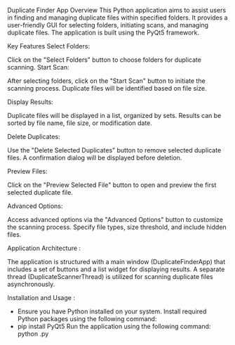 Duplicate Finder App
Overview
This Python application aims to assist users in finding and managing duplicate files within specified folders. It provides a user-friendly GUI for selecting folders, initiating scans, and managing duplicate files. The application is built using the PyQt5 framework.

Key Features
Select Folders:

Click on the "Select Folders" button to choose folders for duplicate scanning.
Start Scan:

After selecting folders, click on the "Start Scan" button to initiate the scanning process.
Duplicate files will be identified based on file size.

Display Results:

Duplicate files will be displayed in a list, organized by sets.
Results can be sorted by file name, file size, or modification date.

Delete Duplicates:

Use the "Delete Selected Duplicates" button to remove selected duplicate files.
A confirmation dialog will be displayed before deletion.

Preview Files:

Click on the "Preview Selected File" button to open and preview the first selected duplicate file.

Advanced Options:

Access advanced options via the "Advanced Options" button to customize the scanning process.
Specify file types, size threshold, and include hidden files.

Application Architecture :

The application is structured with a main window (DuplicateFinderApp) that includes a set of buttons and a list widget for displaying results.
A separate thread (DuplicateScannerThread) is utilized for scanning duplicate files asynchronously.

Installation and Usage :
- Ensure you have Python installed on your system.
Install required Python packages using the following command:
- pip install PyQt5
Run the application using the following command:
python <filename>.py
